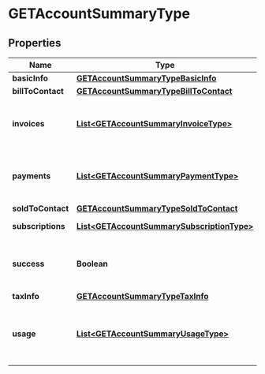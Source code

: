 
# GETAccountSummaryType

## Properties
Name | Type | Description | Notes
------------ | ------------- | ------------- | -------------
**basicInfo** | [**GETAccountSummaryTypeBasicInfo**](GETAccountSummaryTypeBasicInfo.md) |  |  [optional]
**billToContact** | [**GETAccountSummaryTypeBillToContact**](GETAccountSummaryTypeBillToContact.md) |  |  [optional]
**invoices** | [**List&lt;GETAccountSummaryInvoiceType&gt;**](GETAccountSummaryInvoiceType.md) | Container for invoices. Only returns the last 6 invoices.  |  [optional]
**payments** | [**List&lt;GETAccountSummaryPaymentType&gt;**](GETAccountSummaryPaymentType.md) | Container for payments. Only returns the last 6 payments.  |  [optional]
**soldToContact** | [**GETAccountSummaryTypeSoldToContact**](GETAccountSummaryTypeSoldToContact.md) |  |  [optional]
**subscriptions** | [**List&lt;GETAccountSummarySubscriptionType&gt;**](GETAccountSummarySubscriptionType.md) | Container for subscriptions.  |  [optional]
**success** | **Boolean** | Returns &#x60;true&#x60; if the request was processed successfully.  |  [optional]
**taxInfo** | [**GETAccountSummaryTypeTaxInfo**](GETAccountSummaryTypeTaxInfo.md) |  |  [optional]
**usage** | [**List&lt;GETAccountSummaryUsageType&gt;**](GETAccountSummaryUsageType.md) | Container for usage data. Only returns the last 6 months of usage.  |  [optional]



